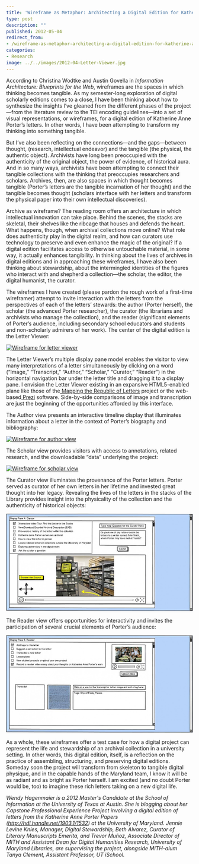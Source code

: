 ```yaml
---
title: 'Wireframe as Metaphor: Architecting a Digital Edition for Katherine Anne Porter’s Letters'
type: post
description: ""
published: 2012-05-04
redirect_from: 
- /wireframe-as-metaphor-architecting-a-digital-edition-for-katherine-anne-porters-letters/
categories:
- Research
image: ../../images/2012-04-Letter-Viewer.jpg
---
```

According to Christina Wodtke and Austin Govella in _Information Architecture: Blueprints for the Web_, wireframes are the spaces in which thinking becomes tangible. As my semester-long exploration of digital scholarly editions comes to a close, I have been thinking about how to synthesize the insights I’ve gleaned from the different phases of the project—from the literature review to the TEI encoding guidelines—into a set of visual representations, or wireframes, for a digital edition of Katherine Anne Porter’s letters. In other words, I have been attempting to transform my thinking into something tangible.

But I’ve also been reflecting on the connections—and the gaps—between thought, (research, intellectual endeavor) and the tangible (the physical, the authentic object). Archivists have long been preoccupied with the authenticity of the original object, the power of evidence, of historical aura. And in so many ways, archivists have been attempting to connect their tangible collections with the thinking that preoccupies researchers and scholars. Archives, then, are also spaces in which thought becomes tangible (Porter’s letters are the tangible incarnation of her thought) and the tangible becomes thought (scholars interface with her letters and transform the physical paper into their own intellectual discoveries).

Archive as wireframe? The reading room offers an architecture in which intellectual innovation can take place. Behind the scenes, the stacks are skeletal, their shelves like the ribcage that houses and defends the heart. What happens, though, when archival collections move online? What role does authenticity play in the digital realm, and how can curators use technology to preserve and even enhance the magic of the original? If a digital edition facilitates access to otherwise untouchable material, in some way, it actually enhances tangibility. In thinking about the lives of archives in digital editions and in approaching these wireframes, I have also been thinking about stewardship, about the intermingled identities of the figures who interact with and shepherd a collection—the scholar, the editor, the digital humanist, the curator.

The wireframes I have created (please pardon the rough work of a first-time wireframer) attempt to invite interaction with the letters from the perspectives of each of the letters’ stewards: the author (Porter herself), the scholar (the advanced Porter researcher), the curator (the librarians and archivists who manage the collection), and the reader (significant elements of Porter’s audience, including secondary school educators and students and non-scholarly admirers of her work). The center of the digital edition is the Letter Viewer:

[![Wireframe for letter viewer](http://mith.umd.edu/wp-content/uploads/2012/04/Letter-Viewer.jpg "Letter Viewer")](../../images/2012-04-Letter-Viewer.jpg)

The Letter Viewer’s multiple display pane model enables the visitor to view many interpretations of a letter simultaneously by clicking on a word (“Image,” “Transcript,” “Author,” “Scholar,” “Curator,” “Reader”) in the horizontal navigation bar under the letter title and dragging it to a display pane. I envision the Letter Viewer existing in an expansive HTML5-enabled plane like those of the[ Mapping the Republic of Letters](https://republicofletters.stanford.edu/) project or the web-based[ Prezi](http://prezi.com/your/) software. Side-by-side comparisons of image and transcription are just the beginning of the opportunities afforded by this interface.

The Author view presents an interactive timeline display that illuminates information about a letter in the context of Porter’s biography and bibliography:

[![Wireframe for author view](http://mith.umd.edu/wp-content/uploads/2012/04/Author.jpg "Author")](../../images/2012-04-Author.jpg)

The Scholar view provides visitors with access to annotations, related research, and the downloadable “data” underlying the project:

[![Wireframe for scholar view](http://mith.umd.edu/wp-content/uploads/2012/04/Scholar.jpg "Scholar")](../../images/2012-04-Scholar.jpg)

The Curator view illuminates the provenance of the Porter letters. Porter served as curator of her own letters in her lifetime and invested great thought into her legacy. Revealing the lives of the letters in the stacks of the Library provides insight into the physicality of the collection and the authenticity of historical objects:

[![Wireframe for curator view](../../images/2012-04-Curator-980x510.jpg "Curator")](http://mith.umd.edu/wp-content/uploads/2012/04/Curator.jpg)

The Reader view offers opportunities for interactivity and invites the participation of several crucial elements of Porter’s audience:

[![Wireframe for reader view](../../images/2012-04-Reader-980x510.jpg "Reader")](http://mith.umd.edu/wp-content/uploads/2012/04/Reader.jpg)

As a whole, these wireframes offer a test case for how a digital project can represent the life and stewardship of an archival collection in a university setting. In other words, this digital edition, itself, is a reflection on the practice of assembling, structuring, and preserving digital editions. Someday soon the project will transform from skeleton to tangible digital physique, and in the capable hands of the Maryland team, I know it will be as radiant and as bright as Porter herself. I am excited (and no doubt Porter would be, too) to imagine these rich letters taking on a new digital life.

_Wendy Hagenmaier is a 2012 Master's Candidate at the School of Information at the University of Texas at Austin. She is blogging about her Capstone Professional Experience Project involving a digital edition of letters from the Katherine Anne Porter Papers (<http://hdl.handle.net/1903.1/1532>) at the University of Maryland. Jennie Levine Knies, Manager, Digital Stewardship, Beth Alvarez, Curator of Literary Manuscripts Emerita, and Trevor Muñoz, Associate Director of MITH and Assistant Dean for Digital Humanities Research, University of Maryland Libraries, are supervising the project, alongside MITH-alum Tanya Clement, Assistant Professor, UT iSchool._
